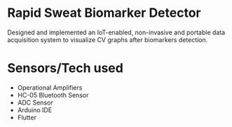 # Rapid Sweat Biomarker Detector

Designed and implemented an IoT-enabled, non-invasive and portable data acquisition system to visualize CV graphs after biomarkers detection. 

# Sensors/Tech used
<ul>
  <li> Operational Amplifiers </li>
  <li> HC-05 Bluetooth Sensor </li>
  <li> ADC Sensor </li>
  <li> Arduino IDE </li>
  <li> Flutter </li>
</ul>
